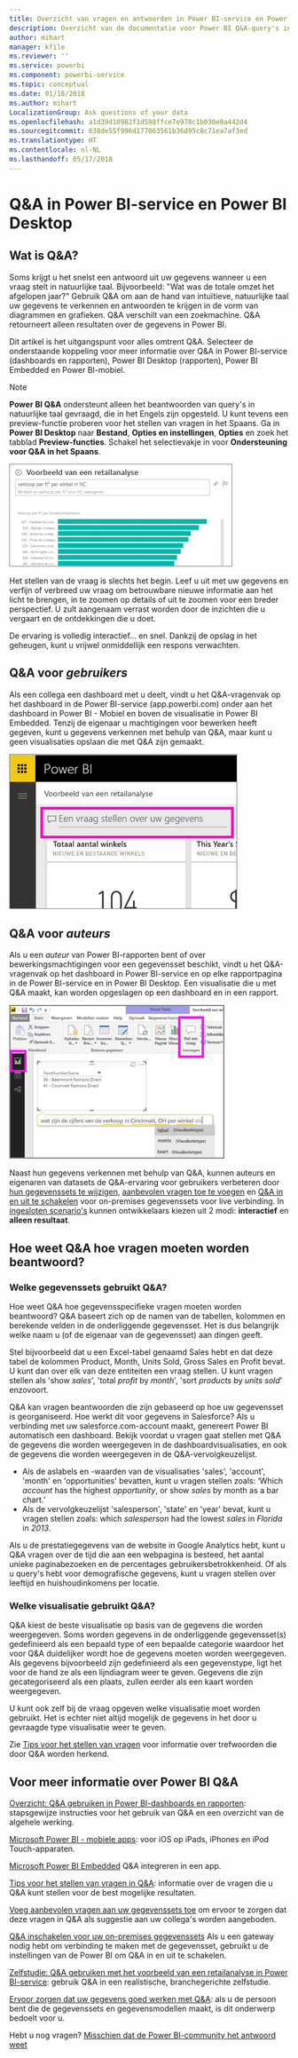 ```yaml
---
title: Overzicht van vragen en antwoorden in Power BI-service en Power BI Desktop
description: Overzicht van de documentatie voor Power BI Q&A-query's in natuurlijke taal.
author: mihart
manager: kfile
ms.reviewer: ''
ms.service: powerbi
ms.component: powerbi-service
ms.topic: conceptual
ms.date: 01/18/2018
ms.author: mihart
LocalizationGroup: Ask questions of your data
ms.openlocfilehash: a1d39d10982f1d598ffce7e978c1b030e0a442d4
ms.sourcegitcommit: 638de55f996d177063561b36d95c8c71ea7af3ed
ms.translationtype: HT
ms.contentlocale: nl-NL
ms.lasthandoff: 05/17/2018
---
```

# <a name="qa-in-power-bi-service-and-power-bi-desktop"></a>Q&A in Power BI-service en Power BI Desktop
## <a name="what-is-qa"></a>Wat is Q&A?
Soms krijgt u het snelst een antwoord uit uw gegevens wanneer u een vraag stelt in natuurlijke taal. Bijvoorbeeld: "Wat was de totale omzet het afgelopen jaar?"  Gebruik Q&A om aan de hand van intuïtieve, natuurlijke taal uw gegevens te verkennen en antwoorden te krijgen in de vorm van diagrammen en grafieken. Q&A verschilt van een zoekmachine. Q&A retourneert alleen resultaten over de gegevens in Power BI.

Dit artikel is het uitgangspunt voor alles omtrent Q&A. Selecteer de onderstaande koppeling voor meer informatie over Q&A in Power BI-service (dashboards en rapporten), Power BI Desktop (rapporten), Power BI Embedded en Power BI-mobiel.  

> [!NOTE]
> **Power BI Q&A** ondersteunt alleen het beantwoorden van query's in natuurlijke taal gevraagd, die in het Engels zijn opgesteld. U kunt tevens een preview-functie proberen voor het stellen van vragen in het Spaans. Ga in **Power BI Desktop** naar **Bestand**, **Opties en instellingen**, **Opties** en zoek het tabblad **Preview-functies**. Schakel het selectievakje in voor **Ondersteuning voor Q&A in het Spaans**.  
>
>

![](media/power-bi-q-and-a/pbi_qa_boxsalessqft.png)

Het stellen van de vraag is slechts het begin.  Leef u uit met uw gegevens en verfijn of verbreed uw vraag om betrouwbare nieuwe informatie aan het licht te brengen, in te zoomen op details of uit te zoomen voor een breder perspectief. U zult aangenaam verrast worden door de inzichten die u vergaart en de ontdekkingen die u doet.

De ervaring is volledig interactief... en snel. Dankzij de opslag in het geheugen, kunt u vrijwel onmiddellijk een respons verwachten.

##  <a name="qa-for-consumers"></a>Q&A voor *gebruikers*
Als een collega een dashboard met u deelt, vindt u het Q&A-vragenvak op het dashboard in de Power BI-service (app.powerbi.com) onder aan het dashboard in Power BI - Mobiel en boven de visualisatie in Power BI Embedded. Tenzij de eigenaar u machtigingen voor bewerken heeft gegeven, kunt u gegevens verkennen met behulp van Q&A, maar kunt u geen visualisaties opslaan die met Q&A zijn gemaakt.

![](media/power-bi-q-and-a/powerbi-qna.png)

## <a name="qa-for-creators"></a>Q&A voor *auteurs*
Als u een *auteur* van Power BI-rapporten bent of over bewerkingsmachtigingen voor een gegevensset beschikt, vindt u het Q&A-vragenvak op het dashboard in Power BI-service en op elke rapportpagina in de Power BI-service en in Power BI Desktop. Een visualisatie die u met Q&A maakt, kan worden opgeslagen op een dashboard en in een rapport.

![](media/power-bi-q-and-a/power-bi-desktop.png)

Naast hun gegevens verkennen met behulp van Q&A, kunnen auteurs en eigenaren van datasets de Q&A-ervaring voor gebruikers verbeteren door [hun gegevenssets te wijzigen](service-prepare-data-for-q-and-a.md), [aanbevolen vragen toe te voegen](service-q-and-a-create-featured-questions.md) en [Q&A in en uit te schakelen](service-q-and-a-direct-query.md) voor on-premises gegevenssets voor live verbinding. In [ingesloten scenario's](developer/qanda.md) kunnen ontwikkelaars kiezen uit 2 modi: **interactief** en **alleen resultaat**.

## <a name="how-does-qa-know-how-to-answer-questions"></a>Hoe weet Q&A hoe vragen moeten worden beantwoord?
### <a name="which-datasets-does-qa-use"></a>Welke gegevenssets gebruikt Q&A?
Hoe weet Q&A hoe gegevensspecifieke vragen moeten worden beantwoord? Q&A baseert zich op de namen van de tabellen, kolommen en berekende velden in de onderliggende gegevensset. Het is dus belangrijk welke naam u (of de eigenaar van de gegevensset) aan dingen geeft.

Stel bijvoorbeeld dat u een Excel-tabel genaamd Sales hebt en dat deze tabel de kolommen Product, Month, Units Sold, Gross Sales en Profit bevat. U kunt dan over elk van deze entiteiten een vraag stellen.  U kunt vragen stellen als 'show *sales*', 'total *profit* by *month*', 'sort *products* by *units sold*' enzovoort.

Q&A kan vragen beantwoorden die zijn gebaseerd op hoe uw gegevensset is georganiseerd. Hoe werkt dit voor gegevens in Salesforce? Als u verbinding met uw salesforce.com-account maakt, genereert Power BI automatisch een dashboard.  Bekijk voordat u vragen gaat stellen met Q&A de gegevens die worden weergegeven in de dashboardvisualisaties, en ook de gegevens die worden weergegeven in de Q&A-vervolgkeuzelijst.

* Als de aslabels en -waarden van de visualisaties 'sales', 'account', 'month' en 'opportunities' bevatten, kunt u vragen stellen zoals: ‘Which *account* has the highest *opportunity*, or show *sales* by month as a bar chart.’
* Als de vervolgkeuzelijst 'salesperson', 'state' en 'year' bevat, kunt u vragen stellen zoals: which *salesperson* had the lowest *sales* in *Florida* in *2013*.

Als u de prestatiegegevens van de website in Google Analytics hebt, kunt u Q&A vragen over de tijd die aan een webpagina is besteed, het aantal unieke paginabezoeken en de percentages gebruikersbetrokkenheid. Of als u query's hebt voor demografische gegevens, kunt u vragen stellen over leeftijd en huishoudinkomens per locatie.

### <a name="which-visualization-does-qa-use"></a>Welke visualisatie gebruikt Q&A?
Q&A kiest de beste visualisatie op basis van de gegevens die worden weergegeven. Soms worden gegevens in de onderliggende gegevensset(s) gedefinieerd als een bepaald type of een bepaalde categorie waardoor het voor Q&A duidelijker wordt hoe de gegevens moeten worden weergegeven. Als gegevens bijvoorbeeld zijn gedefinieerd als een gegevenstype, ligt het voor de hand ze als een lijndiagram weer te geven. Gegevens die zijn gecategoriseerd als een plaats, zullen eerder als een kaart worden weergegeven.

U kunt ook zelf bij de vraag opgeven welke visualisatie moet worden gebruikt. Het is echter niet altijd mogelijk de gegevens in het door u gevraagde type visualisatie weer te geven.

Zie [Tips voor het stellen van vragen](service-q-and-a-tips.md) voor informatie over trefwoorden die door Q&A worden herkend.


## <a name="for-more-details-about-power-bi-qa"></a>Voor meer informatie over Power BI Q&A
[Overzicht: Q&A gebruiken in Power BI-dashboards en rapporten](power-bi-tutorial-q-and-a.md): stapsgewijze instructies voor het gebruik van Q&A en een overzicht van de algehele werking.

[Microsoft Power BI - mobiele apps](mobile-apps-ios-qna.md): voor iOS op iPads, iPhones en iPod Touch-apparaten.

[Microsoft Power BI Embedded](developer/qanda.md) Q&A integreren in een app.

[Tips voor het stellen van vragen in Q&A](service-q-and-a-tips.md): informatie over de vragen die u Q&A kunt stellen voor de best mogelijke resultaten.

[Voeg aanbevolen vragen aan uw gegevenssets toe](service-q-and-a-create-featured-questions.md) om ervoor te zorgen dat deze vragen in Q&A als suggestie aan uw collega's worden aangeboden.

[Q&A inschakelen voor uw on-premises gegevenssets](service-q-and-a-direct-query.md) Als u een gateway nodig hebt om verbinding te maken met de gegevensset, gebruikt u de instellingen van de Power BI om Q&A in en uit te schakelen.

[Zelfstudie: Q&A gebruiken met het voorbeeld van een retailanalyse in Power BI-service](power-bi-visualization-introduction-to-q-and-a.md): gebruik Q&A in een realistische, branchegerichte zelfstudie.

[Ervoor zorgen dat uw gegevens goed werken met Q&A](service-prepare-data-for-q-and-a.md): als u de persoon bent die de gegevenssets en gegevensmodellen maakt,  is dit onderwerp bedoelt voor u.

Hebt u nog vragen? [Misschien dat de Power BI-community het antwoord weet](http://community.powerbi.com/)
